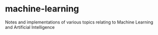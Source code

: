 # machine-learning

Notes and implementations of various topics relating to Machine Learning and Artificial Intelligence
